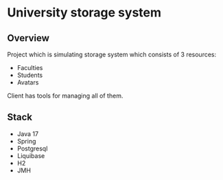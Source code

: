 # University storage system

Overview
----
Project which is simulating storage system which consists of 3 resources:
- Faculties
- Students
- Avatars
  
Client has tools for managing all of them.


Stack
----
- Java 17
- Spring
- Postgresql
- Liquibase
- H2
- JMH
